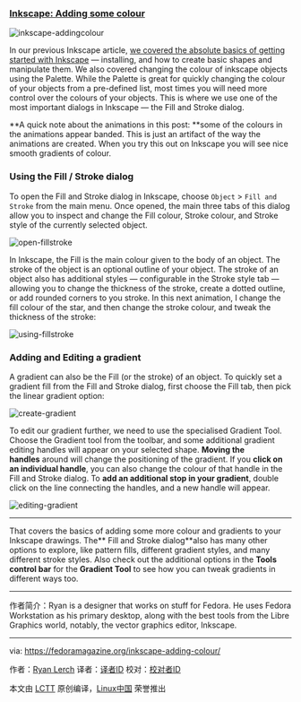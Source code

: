 ### [Inkscape: Adding some colour][1]

 ![inkscape-addingcolour](https://cdn.fedoramagazine.org/wp-content/uploads/2016/10/inkscape-addingcolour-945x400.png) 

In our previous Inkscape article, [we covered the absolute basics of getting started with Inkscape][2] — installing, and how to create basic shapes and manipulate them. We also covered changing the colour of inkscape objects using the Palette. While the Palette is great for quickly changing the colour of your objects from a pre-defined list, most times you will need more control over the colours of your objects. This is where we use one of the most important dialogs in Inkscape — the Fill and Stroke dialog.

**A quick note about the animations in this post: **some of the colours in the animations appear banded. This is just an artifact of the way the animations are created. When you try this out on Inkscape you will see nice smooth gradients of colour.

### Using the Fill / Stroke dialog

To open the Fill and Stroke dialog in Inkscape, choose `Object` > `Fill and Stroke` from the main menu. Once opened, the main three tabs of this dialog allow you to inspect and change the Fill colour, Stroke colour, and Stroke style of the currently selected object.

 ![open-fillstroke](https://cdn.fedoramagazine.org/wp-content/uploads/2016/10/open-fillstroke.gif) 

In Inkscape, the Fill is the main colour given to the body of an object. The stroke of the object is an optional outline of your object. The stroke of an object also has additional styles — configurable in the Stroke style tab — allowing you to change the thickness of the stroke, create a dotted outline, or add rounded corners to you stroke. In this next animation, I change the fill colour of the star, and then change the stroke colour, and tweak the thickness of the stroke:

 ![using-fillstroke](https://cdn.fedoramagazine.org/wp-content/uploads/2016/10/using-fillstroke.gif) 

### Adding and Editing a gradient

A gradient can also be the Fill (or the stroke) of an object. To quickly set a gradient fill from the Fill and Stroke dialog, first choose the Fill tab, then pick the linear gradient option:

 ![create-gradient](https://cdn.fedoramagazine.org/wp-content/uploads/2016/10/create-gradient.gif) 

To edit our gradient further, we need to use the specialised Gradient Tool. Choose the Gradient tool from the toolbar, and some additional gradient editing handles will appear on your selected shape. **Moving the handles** around will change the positioning of the gradient. If you **click on an individual handle**, you can also change the colour of that handle in the Fill and Stroke dialog. To **add an additional stop in your gradient**, double click on the line connecting the handles, and a new handle will appear.

 ![editing-gradient](https://cdn.fedoramagazine.org/wp-content/uploads/2016/10/editing-gradient.gif) 

* * *

That covers the basics of adding some more colour and gradients to your Inkscape drawings. The** Fill and Stroke dialog**also has many other options to explore, like pattern fills, different gradient styles, and many different stroke styles. Also check out the additional options in the **Tools control bar** for the **Gradient Tool** to see how you can tweak gradients in different ways too.

-----------------------

作者简介：Ryan is a designer that works on stuff for Fedora. He uses Fedora Workstation as his primary desktop, along with the best tools from the Libre Graphics world, notably, the vector graphics editor, Inkscape.

--------------------------------------------------------------------------------

via: https://fedoramagazine.org/inkscape-adding-colour/

作者：[Ryan Lerch][a]
译者：[译者ID](https://github.com/译者ID)
校对：[校对者ID](https://github.com/校对者ID)

本文由 [LCTT](https://github.com/LCTT/TranslateProject) 原创编译，[Linux中国](https://linux.cn/) 荣誉推出

[a]: http://ryanlerch.id.fedoraproject.org/
[1]:https://fedoramagazine.org/inkscape-adding-colour/
[2]:https://fedoramagazine.org/getting-started-inkscape-fedora/

